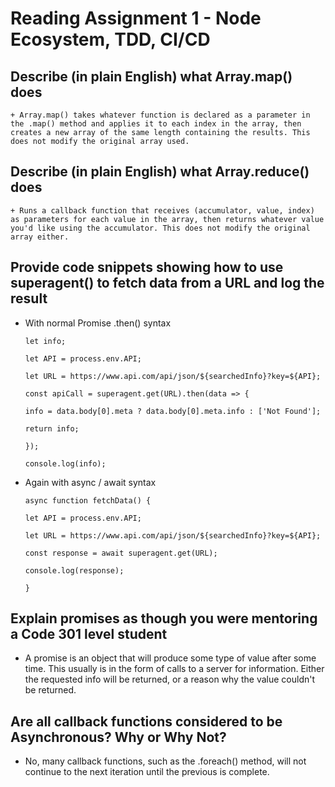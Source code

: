 # **Reading Assignment 1 - Node Ecosystem, TDD, CI/CD**

  ## Describe (in plain English) what Array.map() does
    + Array.map() takes whatever function is declared as a parameter in the .map() method and applies it to each index in the array, then creates a new array of the same length containing the results. This does not modify the original array used.
  ## Describe (in plain English) what Array.reduce() does
    + Runs a callback function that receives (accumulator, value, index) as parameters for each value in the array, then returns whatever value you'd like using the accumulator. This does not modify the original array either.
  ## Provide code snippets showing how to use superagent() to fetch data from a URL and log the result
   + With normal Promise .then() syntax
   
      `let info;`
      
      `let API = process.env.API;`
      
      `let URL = https://www.api.com/api/json/${searchedInfo}?key=${API};`

      `const apiCall = superagent.get(URL).then(data => {`
      
        `info = data.body[0].meta ? data.body[0].meta.info : ['Not Found'];`
        
        `return info;`
        
      `});`
      
      `console.log(info);`

   + Again with async / await syntax
   
      `async function fetchData() {`
      
        `let API = process.env.API;`
        
        `let URL = https://www.api.com/api/json/${searchedInfo}?key=${API};`
        
        `const response = await superagent.get(URL);`
        
        `console.log(response);`
        
      `}`

  ## Explain promises as though you were mentoring a Code 301 level student
   + A promise is an object that will produce some type of value after some time. This usually is in the form of calls to a server for information. Either the requested info will be returned, or a reason why the value couldn't be returned.
  ## Are all callback functions considered to be Asynchronous? Why or Why Not?
   + No, many callback functions, such as the .foreach() method, will not continue to the next iteration until the previous is complete.
